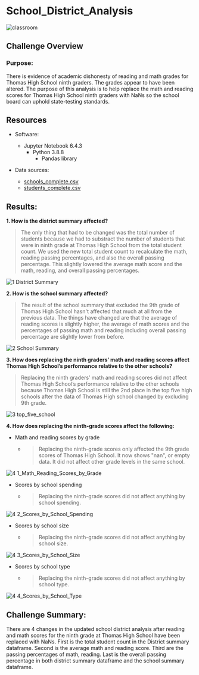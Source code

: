 # School_District_Analysis

![classroom](https://user-images.githubusercontent.com/89308251/158935251-c056653b-59c8-4da9-a0ae-ef5799bfba68.png)


## Challenge Overview

### Purpose:
   There is evidence of academic dishonesty of reading and math grades for Thomas High School ninth graders. The grades appear to have been altered. The purpose of this analysis is to help replace the math and reading scores for Thomas High School ninth graders with NaNs so the school board can uphold state-testing standards.
	
## Resources
- Software:
   - Jupyter Notebook 6.4.3
      - Python 3.8.8
         - Pandas library
   
- Data sources: 
   - [schools_complete.csv](https://github.com/SYDsCorner/School_District_Analysis/blob/main/Resources/schools_complete.csv)
   - [students_complete.csv](https://github.com/SYDsCorner/School_District_Analysis/blob/main/Resources/students_complete.csv)
  	
	
## Results: 

**1. How is the district summary affected?**

   > The only thing that had to be changed was the total number of students because we had to substract the number of students that were in ninth grade at Thomas High School from the total student count. We used the new total student count to recalculate the math, reading passing percentages, and also the overall passing percentage. This slightly lowered the average math score and the math, reading, and overall passing percentages.
    
![1 District Summary](https://user-images.githubusercontent.com/89308251/133859142-c42d9880-07a4-44c3-a164-7497f0be18d2.png)

 
 
**2.  How is the school summary affected?**

   > The result of the school summary that excluded the 9th grade of Thomas High School hasn't affected that much at all from the previous data. The things have changed are that the average of reading scores is slightly higher, the average of math scores and the percentages of passing math and reading including overall passing percentage are slightly lower from before.
    
![2 School Summary](https://user-images.githubusercontent.com/89308251/133859168-8f51b889-ef3b-42d0-9623-4d99e8569ce6.png)
    
	
  
**3. How does replacing the ninth graders’ math and reading scores affect Thomas High School’s performance relative to the other schools?**

   > Replacing the ninth graders’ math and reading scores did not affect Thomas High School’s performance relative to the other schools because Thomas High School is still the 2nd place in the top five high schools after the data of Thomas High school changed by excluding 9th grade.

![3 top_five_school](https://user-images.githubusercontent.com/89308251/133859181-f89fd268-860c-45fd-90ab-b78628ff2f1c.png)



**4. How does replacing the ninth-grade scores affect the following:**


- Math and reading scores by grade
        
	- > Replacing the ninth-grade scores only affected the 9th grade scores of Thomas High School. It now shows "nan", or empty data. It did not affect other grade levels in the same school.
	
![4 1_Math_Reading_Scores_by_Grade](https://user-images.githubusercontent.com/89308251/133859231-3008c240-b629-4d4a-b133-c070dd82728c.png)


- Scores by school spending
    
	- > Replacing the ninth-grade scores did not affect anything by school spending.
	
![4 2_Scores_by_School_Spending](https://user-images.githubusercontent.com/89308251/133859235-c0036659-59ee-41df-8d2d-f992f00f9165.png)
    
    
- Scores by school size
    
	- > Replacing the ninth-grade scores did not affect anything by school size.

![4 3_Scores_by_School_Size](https://user-images.githubusercontent.com/89308251/133859243-cde2cef4-2229-4e54-98a3-eff683f768f1.png)
    
    
- Scores by school type
    
	- > Replacing the ninth-grade scores did not affect anything by school type.
      
 ![4 4_Scores_by_School_Type](https://user-images.githubusercontent.com/89308251/133859252-80c04b2e-10da-4604-8587-039e3cc33227.png)
    
        
    

## Challenge Summary: 

   There are 4 changes in the updated school district analysis after reading and math scores for the ninth grade at Thomas High School have been replaced with NaNs. First is the total student count in the District summary dataframe. Second is the average math and reading score. Third are the passing percentages of math, reading. Last is the overall passing percentage in both district summary dataframe and the school summary dataframe.
   

